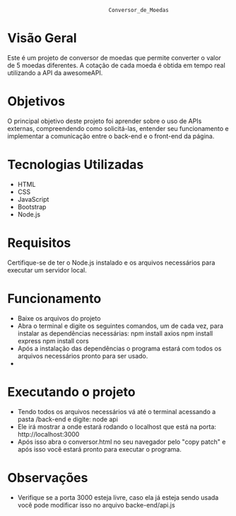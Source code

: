 
                                    Conversor_de_Moedas

# Visão Geral
Este é um projeto de conversor de moedas que permite converter o valor de 5 moedas diferentes. A cotação de cada moeda é obtida em tempo real utilizando a API da awesomeAPI.

# Objetivos
O principal objetivo deste projeto foi aprender sobre o uso de APIs externas, compreendendo como solicitá-las, entender seu funcionamento e implementar a comunicação entre o back-end e o front-end da página.

# Tecnologias Utilizadas

- HTML
- CSS
- JavaScript
- Bootstrap
- Node.js

# Requisitos
Certifique-se de ter o Node.js instalado e os arquivos necessários para executar um servidor local.

# Funcionamento

- Baixe os arquivos do projeto
- Abra o terminal e digite os seguintes comandos, um de cada vez, para instalar as dependências necessárias:
npm install axios
npm install express
npm install cors
- Após a instalação das dependências o programa estará com todos os arquivos necessários pronto para ser usado.
- 
# Executando o projeto

- Tendo todos os arquivos necessários vá até o terminal acessando a pasta /back-end e digite:
node api
- Ele irá mostrar a onde estará rodando o localhost que está na porta:
http://localhost:3000
- Após isso abra o conversor.html no seu navegador pelo "copy patch" e após isso você estará pronto para executar o programa.

# Observações
- Verifique se a porta 3000 esteja livre, caso ela já esteja sendo usada você pode modificar isso no arquivo backe-end/api.js
